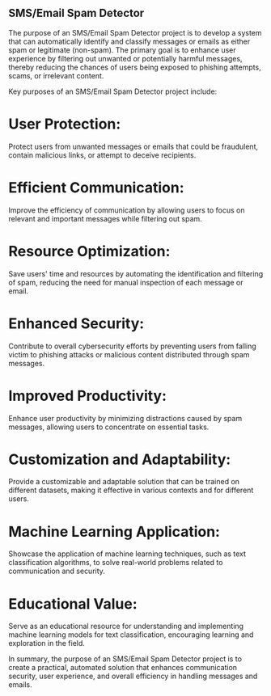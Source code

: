 ## SMS/Email Spam Detector

The purpose of an SMS/Email Spam Detector project is to develop a system that can automatically identify and classify messages or emails as either spam or legitimate (non-spam). The primary goal is to enhance user experience by filtering out unwanted or potentially harmful messages, thereby reducing the chances of users being exposed to phishing attempts, scams, or irrelevant content.

Key purposes of an SMS/Email Spam Detector project include:

# User Protection:

Protect users from unwanted messages or emails that could be fraudulent, contain malicious links, or attempt to deceive recipients.

# Efficient Communication:

Improve the efficiency of communication by allowing users to focus on relevant and important messages while filtering out spam.

# Resource Optimization:

Save users' time and resources by automating the identification and filtering of spam, reducing the need for manual inspection of each message or email.

# Enhanced Security:

Contribute to overall cybersecurity efforts by preventing users from falling victim to phishing attacks or malicious content distributed through spam messages.

# Improved Productivity:

Enhance user productivity by minimizing distractions caused by spam messages, allowing users to concentrate on essential tasks.

# Customization and Adaptability:

Provide a customizable and adaptable solution that can be trained on different datasets, making it effective in various contexts and for different users.

# Machine Learning Application:

Showcase the application of machine learning techniques, such as text classification algorithms, to solve real-world problems related to communication and security.

# Educational Value:

Serve as an educational resource for understanding and implementing machine learning models for text classification, encouraging learning and exploration in the field.


In summary, the purpose of an SMS/Email Spam Detector project is to create a practical, automated solution that enhances communication security, user experience, and overall efficiency in handling messages and emails.


